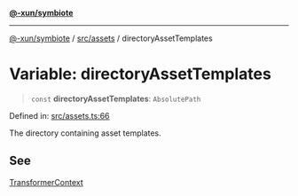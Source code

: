[**@-xun/symbiote**](../../../README.md)

***

[@-xun/symbiote](../../../README.md) / [src/assets](../README.md) / directoryAssetTemplates

# Variable: directoryAssetTemplates

> `const` **directoryAssetTemplates**: `AbsolutePath`

Defined in: [src/assets.ts:66](https://github.com/Xunnamius/symbiote/blob/48c46d37ea3b78fc8beb9f4e201920c2bff28719/src/assets.ts#L66)

The directory containing asset templates.

## See

[TransformerContext](../type-aliases/TransformerContext.md)
